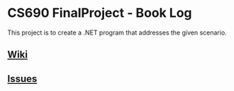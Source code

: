 # CS690 FinalProject - Book Log

This project is to create a .NET program that addresses the given scenario.

## [Wiki](https://github.com/daviddhnguyen/CS690-FinalProject-BookLog/wiki)

## [Issues](https://github.com/daviddhnguyen/CS690-FinalProject-BookLog/issues)
